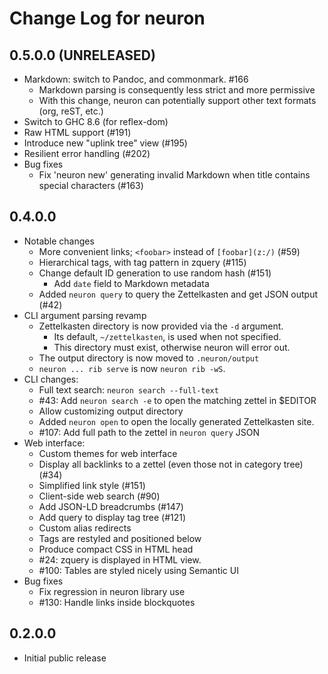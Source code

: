 # Change Log for neuron

## 0.5.0.0 (UNRELEASED)

- Markdown: switch to Pandoc, and commonmark. #166
  - Markdown parsing is consequently less strict and more permissive
  - With this change, neuron can potentially support other text formats (org,
    reST, etc.)
- Switch to GHC 8.6 (for reflex-dom)
- Raw HTML support (#191)
- Introduce new "uplink tree" view (#195)
- Resilient error handling (#202)
- Bug fixes
  - Fix 'neuron new' generating invalid Markdown when title contains special characters (#163)

## 0.4.0.0

- Notable changes
  - More convenient links; `<foobar>` instead of `[foobar](z:/)` (#59)
  - Hierarchical tags, with tag pattern in zquery (#115)
  - Change default ID generation to use random hash (#151)
    - Add `date` field to Markdown metadata
  - Added `neuron query` to query the Zettelkasten and get JSON output (#42)
- CLI argument parsing revamp
  - Zettelkasten directory is now provided via the `-d` argument.
    - Its default, `~/zettelkasten`, is used when not specified.
    - This directory must exist, otherwise neuron will error out.
  - The output directory is now moved to `.neuron/output`
  - `neuron ... rib serve` is now `neuron rib -wS`.
- CLI changes:
  - Full text search: `neuron search --full-text`
  - #43: Add `neuron search -e` to open the matching zettel in $EDITOR
  - Allow customizing output directory
  - Added `neuron open` to open the locally generated Zettelkasten site.
  - #107: Add full path to the zettel in `neuron query` JSON
- Web interface:
  - Custom themes for web interface
  - Display all backlinks to a zettel (even those not in category tree) (#34)
  - Simplified link style (#151)
  - Client-side web search (#90)
  - Add JSON-LD breadcrumbs (#147)
  - Add query to display tag tree (#121)
  - Custom alias redirects
  - Tags are restyled and positioned below
  - Produce compact CSS in HTML head
  - #24: zquery is displayed in HTML view.
  - #100: Tables are styled nicely using Semantic UI
- Bug fixes
  - Fix regression in neuron library use
  - #130: Handle links inside blockquotes

## 0.2.0.0

- Initial public release
